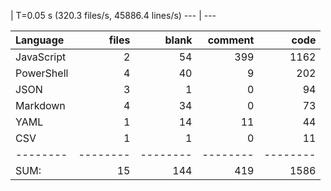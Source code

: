 
 |   T=0.05 s (320.3 files/s, 45886.4 lines/s)
--- | ---

Language|files|blank|comment|code
:-------|-------:|-------:|-------:|-------:
JavaScript|2|54|399|1162
PowerShell|4|40|9|202
JSON|3|1|0|94
Markdown|4|34|0|73
YAML|1|14|11|44
CSV|1|1|0|11
--------|--------|--------|--------|--------
SUM:|15|144|419|1586


